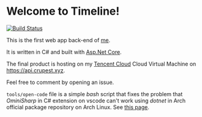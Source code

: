 # Welcome to Timeline!

[![Build Status](https://dev.azure.com/crupest-web/Timeline/_apis/build/status/crupest.Timeline?branchName=master)](https://dev.azure.com/crupest-web/Timeline/_build/latest?definitionId=7&branchName=master)

This is the first web app back-end of [me](https://github.com/crupest).

It is written in C# and built with [Asp.Net Core](https://github.com/aspnet/AspNetCore).

The final product is hosting on my [Tencent Cloud](https://cloud.tencent.com/) Cloud Virtual Machine on https://api.crupest.xyz.

Feel free to comment by opening an issue.

`tools/open-code` file is a simple _bash_ script that fixes the problem that _OminiSharp_ in C# extension on vscode can't work using _dotnet_ in Arch official package repository on Arch Linux. See [this page](https://bugs.archlinux.org/task/60903).
